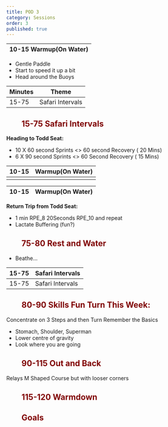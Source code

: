 ```yaml
---
title: POD 3
category: Sessions
order: 3
published: true
---
```


<style>
h2 {
  color: maroon;
  margin-left: 40px;
}
</style>


| 10-15 	Warmup(On Water) | 	
| ------- | 

- Gentle Paddle
- Start to speed it up a bit
- Head around the Buoys

| Minutes | Theme |
| ----------- | ----------- |
| 15-75 | Safari Intervals |


## 15-75 	Safari Intervals 	
**Heading to Todd Seat:**
- 10 X 60 second Sprints <> 60 second Recovery ( 20 Mins)
- 6 X 90 second Sprints <> 60 Second Recovery ( 15 Mins)

| 10-15  |	Warmup(On Water) | 	
| ------- | ------ |
|    |    |

| 10-15  |	Warmup(On Water) | 	
| ------- | ------ |

**Return Trip from Todd Seat:**
- 1 min RPE_8 20Seconds RPE_10 and repeat
- Lactate Buffering (fun?)

## 75-80 	Rest and Water 	 
- Beathe...

| 15-75 | Safari Intervals |
| ----------- | ----------- |
| 15-75 | Safari Intervals  |

## 80-90 	Skills 	Fun Turn This Week:
Concentrate on 3 Steps and then Turn
Remember the Basics
- Stomach, Shoulder, Superman
- Lower centre of gravity
- Look where you are going

## 90-115 	Out and Back
Relays 	M Shaped Course but with looser corners

## 115-120 	Warmdown 	 

## Goals
